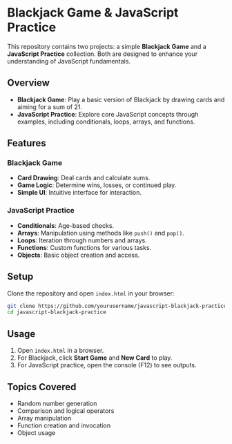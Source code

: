 # Blackjack Game & JavaScript Practice

This repository contains two projects: a simple **Blackjack Game** and a **JavaScript Practice** collection. Both are designed to enhance your understanding of JavaScript fundamentals.

## Overview

- **Blackjack Game**: Play a basic version of Blackjack by drawing cards and aiming for a sum of 21.
- **JavaScript Practice**: Explore core JavaScript concepts through examples, including conditionals, loops, arrays, and functions.

## Features

### Blackjack Game

- **Card Drawing**: Deal cards and calculate sums.
- **Game Logic**: Determine wins, losses, or continued play.
- **Simple UI**: Intuitive interface for interaction.

### JavaScript Practice

- **Conditionals**: Age-based checks.
- **Arrays**: Manipulation using methods like `push()` and `pop()`.
- **Loops**: Iteration through numbers and arrays.
- **Functions**: Custom functions for various tasks.
- **Objects**: Basic object creation and access.

## Setup

Clone the repository and open `index.html` in your browser:

```bash
git clone https://github.com/yourusername/javascript-blackjack-practice.git
cd javascript-blackjack-practice
```

## Usage

1. Open `index.html` in a browser.
2. For Blackjack, click **Start Game** and **New Card** to play.
3. For JavaScript practice, open the console (F12) to see outputs.

## Topics Covered

- Random number generation
- Comparison and logical operators
- Array manipulation
- Function creation and invocation
- Object usage
